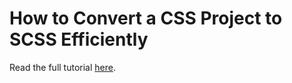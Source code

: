 # How to Convert a CSS Project to SCSS Efficiently

Read the full tutorial [here](https://www.djamware.com/post/68db4ae02531e12271c7aba8/how-to-convert-a-css-project-to-scss-efficiently).
